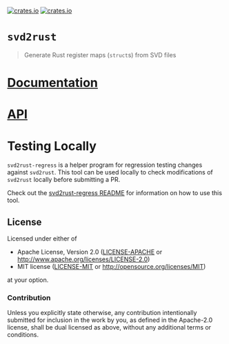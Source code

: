 [![crates.io](https://img.shields.io/crates/d/svd2rust.svg)](https://crates.io/crates/svd2rust)
[![crates.io](https://img.shields.io/crates/v/svd2rust.svg)](https://crates.io/crates/svd2rust)

# `svd2rust`

> Generate Rust register maps (`struct`s) from SVD files

# [Documentation](https://docs.rs/svd2rust)

# [API](https://docs.rs/svd2rust)

# Testing Locally

`svd2rust-regress` is a helper program for regression testing changes against `svd2rust`. This tool can be used locally to check modifications of `svd2rust` locally before submitting a PR.

Check out the [svd2rust-regress README](ci/svd2rust-regress/README.md) for information on how to use this tool.

## License

Licensed under either of

- Apache License, Version 2.0 ([LICENSE-APACHE](LICENSE-APACHE) or
  http://www.apache.org/licenses/LICENSE-2.0)
- MIT license ([LICENSE-MIT](LICENSE-MIT) or http://opensource.org/licenses/MIT)

at your option.

### Contribution

Unless you explicitly state otherwise, any contribution intentionally submitted for inclusion in the
work by you, as defined in the Apache-2.0 license, shall be dual licensed as above, without any
additional terms or conditions.
